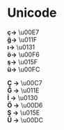 # Unicode   

**ç->** \u00E7             
**ğ->** \u011F          
**ı->** \u0131        
**ö->** \u00F6          
**ş->** \u015F          
**ü->** \u00FC         



**Ç ->** \u00C7      
**Ğ ->** \u011E   
**İ  ->**  \u0130       
**Ö ->** \u00D6  
**Ş ->** \u015E        
**Ü ->** \u00DC   
